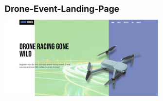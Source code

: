 # Drone-Event-Landing-Page
 
<p align="center"><img src="https://github.com/kapsarovL/Drone-Event-Landing-Page/blob/master/img/Drone%20Racing%20Gone%20Wild.jpg" alt="banner"></p>
